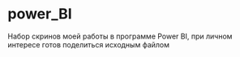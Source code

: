 # power_BI
Набор скринов моей работы в программе Power BI, при личном интересе готов поделиться исходным файлом

